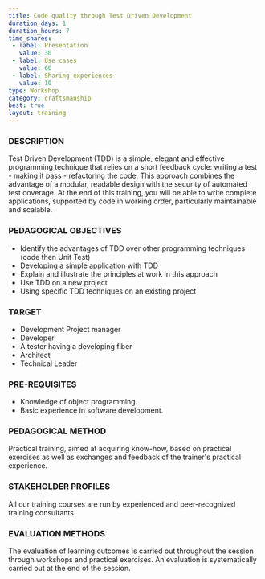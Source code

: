 ```yaml
---
title: Code quality through Test Driven Development
duration_days: 1
duration_hours: 7
time_shares:
 - label: Presentation
   value: 30
 - label: Use cases
   value: 60
 - label: Sharing experiences
   value: 10
type: Workshop
category: craftsmanship
best: true
layout: training
---
```


### DESCRIPTION
Test Driven Development (TDD) is a simple, elegant and effective programming technique that relies on a short feedback cycle: writing a test - making it pass - refactoring the code. This approach combines the advantage of a modular, readable design with the security of automated test coverage. At the end of this training, you will be able to write complete applications, supported by code in working order, particularly maintainable and scalable.

### PEDAGOGICAL OBJECTIVES
* Identify the advantages of TDD over other programming techniques (code then Unit Test)
* Developing a simple application with TDD
* Explain and illustrate the principles at work in this approach
* Use TDD on a new project
* Using specific TDD techniques on an existing project

### TARGET
* Development Project manager
* Developer
* A tester having a developing fiber
* Architect
* Technical Leader

### PRE-REQUISITES
* Knowledge of object programming.
* Basic experience in software development.

### PEDAGOGICAL METHOD
Practical training, aimed at acquiring know-how, based on practical exercises as well as exchanges and feedback of the trainer's practical experience.

### STAKEHOLDER PROFILES
All our training courses are run by experienced and peer-recognized training consultants.

### EVALUATION METHODS
The evaluation of learning outcomes is carried out throughout the session through workshops and practical exercises. An evaluation is systematically carried out at the end of the session.


